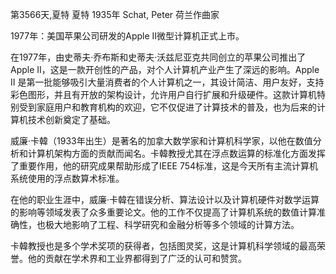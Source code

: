 第3566天,夏特
夏特 1935年
Schat, Peter 荷兰作曲家

1977年：美国苹果公司研发的Apple II微型计算机正式上市。

在1977年，由史蒂夫·乔布斯和史蒂夫·沃兹尼亚克共同创立的苹果公司推出了Apple II，这是一款开创性的产品，对个人计算机产业产生了深远的影响。Apple II 是第一批能够吸引大量消费者的个人计算机之一，其设计简洁、用户友好，支持彩色图形，并且有开放的架构设计，允许用户自行扩展和升级硬件。这款计算机特别受到家庭用户和教育机构的欢迎，它不仅促进了计算技术的普及，也为后来的计算机技术创新奠定了基础。

威廉·卡韓（1933年出生）是著名的加拿大数学家和计算机科学家，以他在数值分析和计算机架构方面的贡献而闻名。卡韓教授尤其在浮点数运算的标准化方面发挥了重要作用，他的研究成果帮助形成了IEEE 754标准，这是今天所有主流计算机系统使用的浮点数算术标准。

在他的职业生涯中，威廉·卡韓在错误分析、算法设计以及计算机硬件对数学运算的影响等领域发表了众多重要论文。他的工作不仅提高了计算机系统的数值计算准确性，也极大地影响了工程、科学研究和金融分析等多个领域的计算方法。

卡韓教授也是多个学术奖项的获得者，包括图灵奖，这是计算机科学领域的最高荣誉。他的贡献在学术界和工业界都得到了广泛的认可和赞赏。